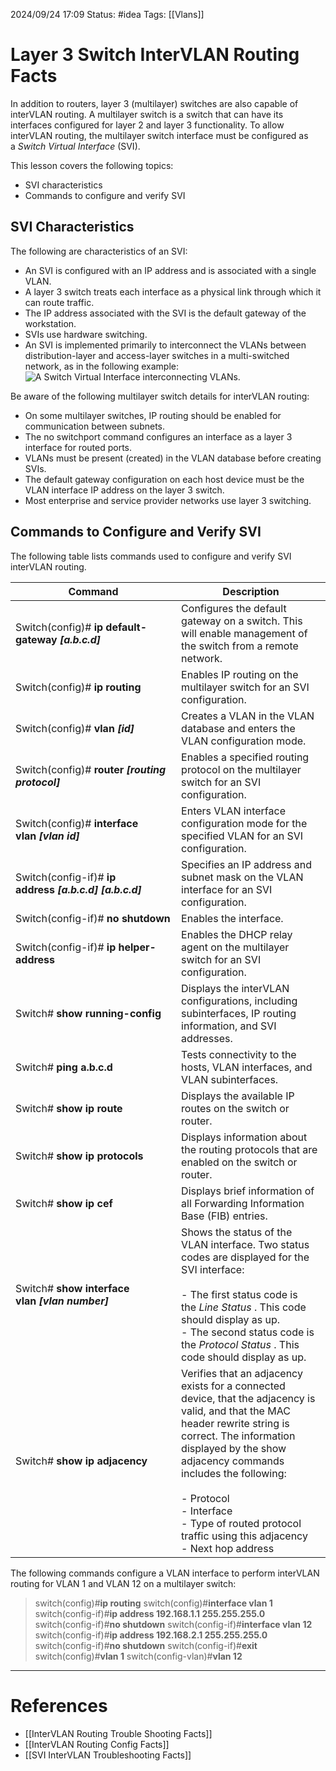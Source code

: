 2024/09/24 17:09
Status: #idea
Tags: [[Vlans]]

# Layer 3 Switch InterVLAN Routing Facts

In addition to routers, layer 3 (multilayer) switches are also capable of interVLAN routing. A multilayer switch is a switch that can have its interfaces configured for layer 2 and layer 3 functionality. To allow interVLAN routing, the multilayer switch interface must be configured as a _Switch Virtual Interface_ (SVI).

This lesson covers the following topics:

- SVI characteristics
- Commands to configure and verify SVI

## SVI Characteristics

The following are characteristics of an SVI:

- An SVI is configured with an IP address and is associated with a single VLAN.
- A layer 3 switch treats each interface as a physical link through which it can route traffic.
- The IP address associated with the SVI is the default gateway of the workstation.
- SVIs use hardware switching.
- An SVI is implemented primarily to interconnect the VLANs between distribution-layer and access-layer switches in a multi-switched network, as in the following example:  
    ![A Switch Virtual Interface interconnecting VLANs.](https://cdn.testout.com/_version_7024/ccna2020v7-en-us/en-us/resources/text/t_l3intervlan_ccna7/swi_vrtg_03.png)

Be aware of the following multilayer switch details for interVLAN routing:

- On some multilayer switches, IP routing should be enabled for communication between subnets.
- The no switchport command configures an interface as a layer 3 interface for routed ports.
- VLANs must be present (created) in the VLAN database before creating SVIs.
- The default gateway configuration on each host device must be the VLAN interface IP address on the layer 3 switch.
- Most enterprise and service provider networks use layer 3 switching.

## Commands to Configure and Verify SVI

The following table lists commands used to configure and verify SVI interVLAN routing.

|Command|Description|
|---|---|
|Switch(config)# **ip default-gateway _[a.b.c.d]_**|Configures the default gateway on a switch. This will enable management of the switch from a remote network.|
|Switch(config)# **ip routing**|Enables IP routing on the multilayer switch for an SVI configuration.|
|Switch(config)# **vlan _[id]_**|Creates a VLAN in the VLAN database and enters the VLAN configuration mode.|
|Switch(config)# **router _[routing protocol]_**|Enables a specified routing protocol on the multilayer switch for an SVI configuration.|
|Switch(config)# **interface vlan _[vlan id]_**|Enters VLAN interface configuration mode for the specified VLAN for an SVI configuration.|
|Switch(config-if)# **ip address _[a.b.c.d]_ _[a.b.c.d]_**|Specifies an IP address and subnet mask on the VLAN interface for an SVI configuration.|
|Switch(config-if)# **no shutdown**|Enables the interface.|
|Switch(config-if)# **ip helper-address**|Enables the DHCP relay agent on the multilayer switch for an SVI configuration.|
|Switch# **show running-config**|Displays the interVLAN configurations, including subinterfaces, IP routing information, and SVI addresses.|
|Switch# **ping a.b.c.d**|Tests connectivity to the hosts, VLAN interfaces, and VLAN subinterfaces.|
|Switch# **show ip route**|Displays the available IP routes on the switch or router.|
|Switch# **show ip protocols**|Displays information about the routing protocols that are enabled on the switch or router.|
|Switch# **show ip cef**|Displays brief information of all Forwarding Information Base (FIB) entries.|
|Switch# **show interface vlan _[vlan number]_**|Shows the status of the VLAN interface. Two status codes are displayed for the SVI interface:<br><br>- The first status code is the _Line Status_ . This code should display as up.<br>- The second status code is the _Protocol Status_ . This code should display as up.|
|Switch# **show ip adjacency**|Verifies that an adjacency exists for a connected device, that the adjacency is valid, and that the MAC header rewrite string is correct. The information displayed by the show adjacency commands includes the following:<br><br>- Protocol<br>- Interface<br>- Type of routed protocol traffic using this adjacency<br>- Next hop address|

The following commands configure a VLAN interface to perform interVLAN routing for VLAN 1 and VLAN 12 on a multilayer switch:

> switch(config)#**ip routing**
> switch(config)#**interface vlan 1**
> switch(config-if)#**ip address 192.168.1.1 255.255.255.0**
> switch(config-if)#**no shutdown**
> switch(config-if)#**interface vlan 12**
> switch(config-if)#**ip address 192.168.2.1 255.255.255.0**
> switch(config-if)#**no shutdown**
> switch(config-if)#**exit**
> switch(config)#**vlan 1**
> switch(config-vlan)#**vlan 12**





---
# References

- [[InterVLAN Routing Trouble Shooting Facts]]
- [[InterVLAN Routing Config Facts]]
- [[SVI InterVLAN Troubleshooting Facts]]